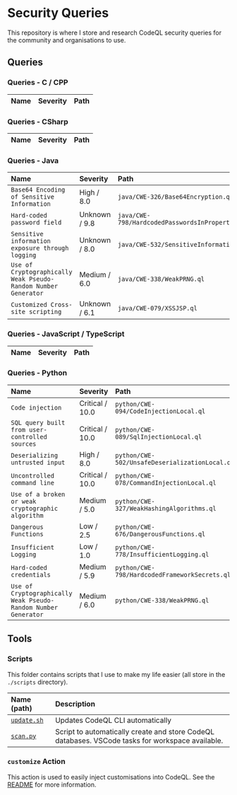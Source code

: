 # Security Queries

This repository is where I store and research CodeQL security queries for the community and organisations to use.

## Queries
<!-- AUTOMATION-QUERIES -->
### Queries - C / CPP

| Name | Severity | Path |
| :--- | :------- | :--- |

### Queries - CSharp

| Name | Severity | Path |
| :--- | :------- | :--- |

### Queries - Java

| Name                                                           | Severity      | Path                                             |
| :------------------------------------------------------------- | :------------ | :----------------------------------------------- |
| `Base64 Encoding of Sensitive Information`                     | High / 8.0    | `java/CWE-326/Base64Encryption.ql`               |
| `Hard-coded password field`                                    | Unknown / 9.8 | `java/CWE-798/HardcodedPasswordsInProperties.ql` |
| `Sensitive information exposure through logging`               | Unknown / 8.0 | `java/CWE-532/SensitiveInformation.ql`           |
| `Use of Cryptographically Weak Pseudo-Random Number Generator` | Medium / 6.0  | `java/CWE-338/WeakPRNG.ql`                       |
| `Customized Cross-site scripting`                              | Unknown / 6.1 | `java/CWE-079/XSSJSP.ql`                         |

### Queries - JavaScript / TypeScript

| Name | Severity | Path |
| :--- | :------- | :--- |

### Queries - Python

| Name                                                           | Severity        | Path                                           |
| :------------------------------------------------------------- | :-------------- | :--------------------------------------------- |
| `Code injection`                                               | Critical / 10.0 | `python/CWE-094/CodeInjectionLocal.ql`         |
| `SQL query built from user-controlled sources`                 | Critical / 10.0 | `python/CWE-089/SqlInjectionLocal.ql`          |
| `Deserializing untrusted input`                                | High / 8.0      | `python/CWE-502/UnsafeDeserializationLocal.ql` |
| `Uncontrolled command line`                                    | Critical / 10.0 | `python/CWE-078/CommandInjectionLocal.ql`      |
| `Use of a broken or weak cryptographic algorithm`              | Medium / 5.0    | `python/CWE-327/WeakHashingAlgorithms.ql`      |
| `Dangerous Functions`                                          | Low / 2.5       | `python/CWE-676/DangerousFunctions.ql`         |
| `Insufficient Logging`                                         | Low / 1.0       | `python/CWE-778/InsufficientLogging.ql`        |
| `Hard-coded credentials`                                       | Medium / 5.9    | `python/CWE-798/HardcodedFrameworkSecrets.ql`  |
| `Use of Cryptographically Weak Pseudo-Random Number Generator` | Medium / 6.0    | `python/CWE-338/WeakPRNG.ql`                   |

<!-- AUTOMATION-QUERIES -->
## Tools

### Scripts

This folder contains scripts that I use to make my life easier (all store in the `./scripts` directory).

| Name (path)                        | Description                                                                                      |
| :--------------------------------- | :----------------------------------------------------------------------------------------------- |
| [`update.sh`](./scripts/update.sh) | Updates CodeQL CLI automatically                                                                 |
| [`scan.py`](./scripts/scan.py)     | Script to automatically create and store CodeQL databases. VSCode tasks for workspace available. |


### `customize` Action

This action is used to easily inject customisations into CodeQL.
See the [README](./customize) for more information.
